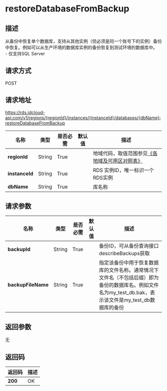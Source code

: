 # restoreDatabaseFromBackup


## 描述
从备份中恢复单个数据库，支持从其他实例（但必须是同一个账号下的实例）备份中恢复。例如可以从生产环境的数据库实例的备份恢复到测试环境的数据库中。<br>- 仅支持SQL Server

## 请求方式
POST

## 请求地址
https://rds.jdcloud-api.com/v1/regions/{regionId}/instances/{instanceId}/databases/{dbName}:restoreDatabaseFromBackup

|名称|类型|是否必需|默认值|描述|
|---|---|---|---|---|
|**regionId**|String|True| |地域代码，取值范围参见[《各地域及可用区对照表》](../Enum-Definitions/Regions-AZ.md)|
|**instanceId**|String|True| |RDS 实例ID，唯一标识一个RDS实例|
|**dbName**|String|True| |库名称|

## 请求参数
|名称|类型|是否必需|默认值|描述|
|---|---|---|---|---|
|**backupId**|String|True| |备份ID，可从备份查询接口describeBackups获取|
|**backupFileName**|String|True| |指定该备份中用于恢复数据库的文件名称。通常情况下文件名（不包括后缀）即为备份的数据库名。例如文件名为my_test_db.bak，表示该文件是my_test_db数据库的备份|


## 返回参数
无


## 返回码
|返回码|描述|
|---|---|
|**200**|OK|
